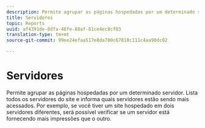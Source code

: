 ```yaml
---
description: Permite agrupar as páginas hospedadas por um determinado servidor. Lista todos os servidores do site e informa quais servidores estão sendo mais acessados. Por exemplo, se você tiver um site hospedado em dois servidores diferentes, será possível verificar se um servidor está fornecendo mais impressões que o outro.
title: Servidores
topic: Reports
uuid: af4391de-8dfa-48fe-88af-81ce4ec8cf03
translation-type: tm+mt
source-git-commit: 99ee24efaa517e8da700c67818c111c4aa90dc02

---
```



# Servidores

Permite agrupar as páginas hospedadas por um determinado servidor. Lista todos os servidores do site e informa quais servidores estão sendo mais acessados. Por exemplo, se você tiver um site hospedado em dois servidores diferentes, será possível verificar se um servidor está fornecendo mais impressões que o outro.

